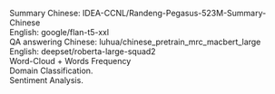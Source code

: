 Summary 
    Chinese: IDEA-CCNL/Randeng-Pegasus-523M-Summary-Chinese   
    English: google/flan-t5-xxl   
QA answering
    Chinese: luhua/chinese_pretrain_mrc_macbert_large   
    English: deepset/roberta-large-squad2   
Word-Cloud + Words Frequency  
Domain Classification.  
Sentiment Analysis.  
